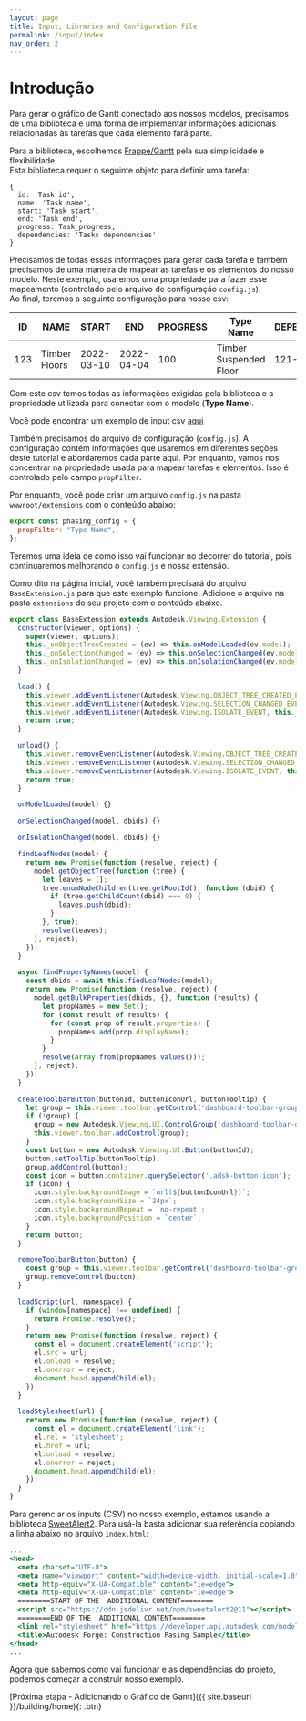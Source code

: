 ```yaml
---
layout: page
title: Input, Libraries and Configuration file
permalink: /input/index
nav_order: 2
---
```


# Introdução

Para gerar o gráfico de Gantt conectado aos nossos modelos, precisamos de uma biblioteca e uma forma de implementar informações adicionais relacionadas às tarefas que cada elemento fará parte.

Para a biblioteca, escolhemos [Frappe/Gantt](https://frappe.io/gantt) pela sua simplicidade e flexibilidade. <br /> Esta biblioteca requer o seguinte objeto para definir uma tarefa:

```
{
  id: 'Task id',
  name: 'Task name',
  start: 'Task start',
  end: 'Task end',
  progress: Task_progress,
  dependencies: 'Tasks dependencies'
}
```

Precisamos de todas essas informações para gerar cada tarefa e também precisamos de uma maneira de mapear as tarefas e os elementos do nosso modelo. Neste exemplo, usaremos uma propriedade para fazer esse mapeamento (controlado pelo arquivo de configuração `config.js`). <br /> Ao final, teremos a seguinte configuração para nosso csv:

| ID  | NAME          | START      | END        | PROGRESS | Type Name              | DEPENDENCIES |
| --- | ------------- | ---------- | ---------- | -------- | ---------------------- | ------------ |
| 123 | Timber Floors | 2022-03-10 | 2022-04-04 | 100      | Timber Suspended Floor | 121-122      |

Com este csv temos todas as informações exigidas pela biblioteca e a propriedade utilizada para conectar com o modelo (**Type Name**).

Você pode encontrar um exemplo de input csv [aqui](https://raw.githubusercontent.com/JoaoMartins-Forge/construction-phasing-tutorial-docs/main/assets/samples/sampleinput.csv)

Também precisamos do arquivo de configuração (`config.js`). A configuração contém informações que usaremos em diferentes seções deste tutorial e abordaremos cada parte aqui. Por enquanto, vamos nos concentrar na propriedade usada para mapear tarefas e elementos. Isso é controlado pelo campo `propFilter`.

Por enquanto, você pode criar um arquivo `config.js` na pasta `wwwroot/extensions` com o conteúdo abaixo:

```js
export const phasing_config = {
  propFilter: "Type Name",
};
```

Teremos uma ideia de como isso vai funcionar no decorrer do tutorial, pois continuaremos melhorando o `config.js` e nossa extensão.

Como dito na página inicial, você também precisará do arquivo `BaseExtension.js` para que este exemplo funcione.
Adicione o arquivo na pasta `extensions` do seu projeto com o conteúdo abaixo.

```js
export class BaseExtension extends Autodesk.Viewing.Extension {
  constructor(viewer, options) {
    super(viewer, options);
    this._onObjectTreeCreated = (ev) => this.onModelLoaded(ev.model);
    this._onSelectionChanged = (ev) => this.onSelectionChanged(ev.model, ev.dbIdArray);
    this._onIsolationChanged = (ev) => this.onIsolationChanged(ev.model, ev.nodeIdArray);
  }

  load() {
    this.viewer.addEventListener(Autodesk.Viewing.OBJECT_TREE_CREATED_EVENT, this._onObjectTreeCreated);
    this.viewer.addEventListener(Autodesk.Viewing.SELECTION_CHANGED_EVENT, this._onSelectionChanged);
    this.viewer.addEventListener(Autodesk.Viewing.ISOLATE_EVENT, this._onIsolationChanged);
    return true;
  }

  unload() {
    this.viewer.removeEventListener(Autodesk.Viewing.OBJECT_TREE_CREATED_EVENT, this._onObjectTreeCreated);
    this.viewer.removeEventListener(Autodesk.Viewing.SELECTION_CHANGED_EVENT, this._onSelectionChanged);
    this.viewer.removeEventListener(Autodesk.Viewing.ISOLATE_EVENT, this._onIsolationChanged);
    return true;
  }

  onModelLoaded(model) {}

  onSelectionChanged(model, dbids) {}

  onIsolationChanged(model, dbids) {}

  findLeafNodes(model) {
    return new Promise(function (resolve, reject) {
      model.getObjectTree(function (tree) {
        let leaves = [];
        tree.enumNodeChildren(tree.getRootId(), function (dbid) {
          if (tree.getChildCount(dbid) === 0) {
            leaves.push(dbid);
          }
        }, true);
        resolve(leaves);
      }, reject);
    });
  }

  async findPropertyNames(model) {
    const dbids = await this.findLeafNodes(model);
    return new Promise(function (resolve, reject) {
      model.getBulkProperties(dbids, {}, function (results) {
        let propNames = new Set();
        for (const result of results) {
          for (const prop of result.properties) {
            propNames.add(prop.displayName);
          }
        }
        resolve(Array.from(propNames.values()));
      }, reject);
    });
  }

  createToolbarButton(buttonId, buttonIconUrl, buttonTooltip) {
    let group = this.viewer.toolbar.getControl('dashboard-toolbar-group');
    if (!group) {
      group = new Autodesk.Viewing.UI.ControlGroup('dashboard-toolbar-group');
      this.viewer.toolbar.addControl(group);
    }
    const button = new Autodesk.Viewing.UI.Button(buttonId);
    button.setToolTip(buttonTooltip);
    group.addControl(button);
    const icon = button.container.querySelector('.adsk-button-icon');
    if (icon) {
      icon.style.backgroundImage = `url(${buttonIconUrl})`; 
      icon.style.backgroundSize = `24px`; 
      icon.style.backgroundRepeat = `no-repeat`; 
      icon.style.backgroundPosition = `center`; 
    }
    return button;
  }

  removeToolbarButton(button) {
    const group = this.viewer.toolbar.getControl('dashboard-toolbar-group');
    group.removeControl(button);
  }

  loadScript(url, namespace) {
    if (window[namespace] !== undefined) {
      return Promise.resolve();
    }
    return new Promise(function (resolve, reject) {
      const el = document.createElement('script');
      el.src = url;
      el.onload = resolve;
      el.onerror = reject;
      document.head.appendChild(el);
    });
  }

  loadStylesheet(url) {
    return new Promise(function (resolve, reject) {
      const el = document.createElement('link');
      el.rel = 'stylesheet';
      el.href = url;
      el.onload = resolve;
      el.onerror = reject;
      document.head.appendChild(el);
    });
  }
}
```

Para gerenciar os inputs (CSV) no nosso exemplo, estamos usando a biblioteca [SweetAlert2]().
Para usá-la basta adicionar sua referência copiando a linha abaixo no arquivo `index.html`:
```jsx
...
<head>
  <meta charset="UTF-8">
  <meta name="viewport" content="width=device-width, initial-scale=1.0">
  <meta http-equiv="X-UA-Compatible" content="ie=edge">
  <meta http-equiv="X-UA-Compatible" content="ie=edge">
  ========START OF THE  ADDITIONAL CONTENT========
  <script src="https://cdn.jsdelivr.net/npm/sweetalert2@11"></script>
  ========END OF THE  ADDITIONAL CONTENT========
  <link rel="stylesheet" href="https://developer.api.autodesk.com/modelderivative/v2/viewers/7.*/style.css">
  <title>Autodesk Forge: Construction Pasing Sample</title>
</head>
...
```

Agora que sabemos como vai funcionar e as dependências do projeto, podemos começar a construir nosso exemplo.

[Próxima etapa - Adicionando o Gráfico de Gantt]({{ site.baseurl }}/building/home){: .btn}
